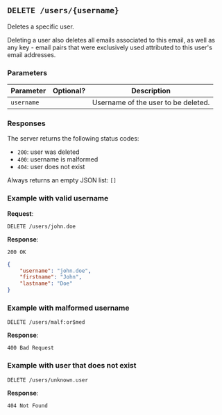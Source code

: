 ## `DELETE /users/{username}`

Deletes a specific user.

Deleting a user also deletes all emails associated to this email, as well as any key - email pairs
that were exclusively used attributed to this user's email addresses.

### Parameters

| Parameter  | Optional? | Description                         |
|------------|-----------|-------------------------------------|
| `username` |           | Username of the user to be deleted. |

### Responses

The server returns the following status codes:

- `200`: user was deleted
- `400`: username is malformed
- `404`: user does not exist

Always returns an empty JSON list: `[]`

### Example with valid username

**Request**:

```
DELETE /users/john.doe
```

**Response**:

`200 OK`

```json
{
    "username": "john.doe",
    "firstname": "John",
    "lastname": "Doe"
}
```

### Example with malformed username

```
DELETE /users/malf:or$med
```

**Response**:

```
400 Bad Request
```

### Example with user that does not exist

```
DELETE /users/unknown.user
```

**Response**:

```
404 Not Found
```